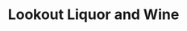 ---
title: "Lookout Liquor and Wine"
url: /lookout-mountain/lookout-liquor-and-wine/
shop: alcohol
---
